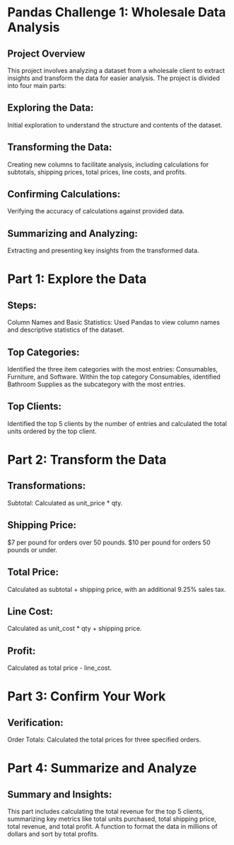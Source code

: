 # Pandas Challenge 1: Wholesale Data Analysis 

## Project Overview 

This project involves analyzing a dataset from a wholesale client to extract insights and transform the data for easier analysis. The project is divided into four main parts:

## Exploring the Data: 

Initial exploration to understand the structure and contents of the dataset.

## Transforming the Data:

Creating new columns to facilitate analysis, including calculations for subtotals, shipping prices, total prices, line costs, and profits.

## Confirming Calculations:

Verifying the accuracy of calculations against provided data.

## Summarizing and Analyzing: 

Extracting and presenting key insights from the transformed data.


# Part 1: Explore the Data
## Steps:

Column Names and Basic Statistics: Used Pandas to view column names and descriptive statistics of the dataset.

## Top Categories:

Identified the three item categories with the most entries: Consumables, Furniture, and Software.
Within the top category Consumables, identified Bathroom Supplies as the subcategory with the most entries.

## Top Clients:
Identified the top 5 clients by the number of entries and calculated the total units ordered by the top client.


# Part 2: Transform the Data

## Transformations:
Subtotal: Calculated as unit_price * qty.

## Shipping Price:
$7 per pound for orders over 50 pounds.
$10 per pound for orders 50 pounds or under.

## Total Price: 
Calculated as subtotal + shipping price, with an additional 9.25% sales tax.

## Line Cost: 
Calculated as unit_cost * qty + shipping price.

## Profit: 

Calculated as total price - line_cost.


# Part 3: Confirm Your Work

## Verification:

Order Totals: Calculated the total prices for three specified orders. 


# Part 4: Summarize and Analyze

## Summary and Insights:
This part includes calculating the total revenue for the top 5 clients, summarizing key metrics like total units purchased, total shipping price, total revenue, and total profit.
A function to format the data in millions of dollars and sort by total profits.
